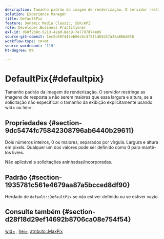 ```yaml
---
description: Tamanho padrão da imagem de renderização. O servidor restringe as imagens de resposta a não serem maiores que essa largura e altura, se a solicitação não especificar o tamanho da exibição explicitamente usando wid= ou hei=.
solution: Experience Manager
title: DefaultPix
feature: Dynamic Media Classic, SDK/API
role: Developer,Business Practitioner
exl-id: d60f2b8c-5213-42ad-8ec9-7e7797d74e09
source-git-commit: 1ec8b59f442eb96c6c3f5f1405d57a38a86bd056
workflow-type: tm+mt
source-wordcount: '119'
ht-degree: 0%

---
```


# DefaultPix{#defaultpix}

Tamanho padrão da imagem de renderização. O servidor restringe as imagens de resposta a não serem maiores que essa largura e altura, se a solicitação não especificar o tamanho da exibição explicitamente usando wid= ou hei=.

## Propriedades {#section-9dc5474fc75842308796ab6440b29611}

Dois números inteiros, 0 ou maiores, separados por vírgula. Largura e altura em pixels. Qualquer um dos valores pode ser definido como 0 para mantê-los livres.

Não aplicável a solicitações aninhadas/incorporadas.

## Padrão {#section-1935781c561e4679aa87a5bcced8df90}

Herdado de `default::DefaultPix` se não estiver definido ou se estiver vazio.

## Consulte também {#section-d28f18d29ef14692b8706ca08e754f54}

[wid=](../../../../../ir-api/http-protocol/image-rendering-api-ref/c-ir-http-protocol-ref/c-ir-http-protocol-command-reference/r-ir-wid.md#reference-b7e691b0624941168c94b2749ae233ec) ,  [hei=](../../../../../ir-api/http-protocol/image-rendering-api-ref/c-ir-http-protocol-ref/c-ir-http-protocol-command-reference/r-ir-hei.md#reference-1c08f60365a94417a39867c09cac5478),  [atributo::MaxPix](../../../../../ir-api/material-cat/image-rendering-api-ref/c-ir-material-catalog/c-ir-attributes-reference/r-ir-maxpix.md#reference-569f186bbc2840a6bd3cffa8ff3e7657)
